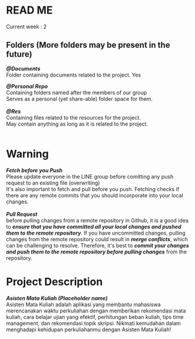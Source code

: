 # READ ME
Current week : 2
## Folders (More folders may be present in the future)
***@Documents***<br>
Folder containing documents related to the project. Yes


***@Personal Repo***<br>
Containing folders named after the members of our group<br>
Serves as a personal (yet share-able) folder space for them.
<br><br>
***@Res***<br>
Containing files related to the resources for the project.<br>
May contain anything as long as it is related to the project.
<br><br>
# Warning
***Fetch before you Push***<br>
Please update everyone in the LINE group before comitting any push request to an existing file (overwriting)<br>It's also important to fetch and pull before you push. Fetching checks if there are any remote commits that you should incorporate into your local changes.<br><br>
***Pull Request***<br>
before pulling changes from a remote repository in Github, it is a good idea to ***ensure that you have committed all your local changes and pushed them to the remote repository***. If you have uncommitted changes, pulling changes from the remote repository could result in ***merge conflicts***, which can be challenging to resolve. Therefore, it's best to ***commit your changes and push them to the remote repository before pulling changes*** from the repository.
# Project Description
***Asisten Mata Kuliah (Placeholder name)***
<br>Asisten Mata Kuliah adalah aplikasi yang membantu mahasiswa merencanakan waktu perkuliahan dengan memberikan rekomendasi mata kuliah, cara belajar ujian yang efektif, perhitungan beban kuliah, tips time management, dan rekomendasi topik skripsi. Nikmati kemudahan dalam menghadapi kehidupan perkuliahanmu dengan Asisten Mata Kuliah!
